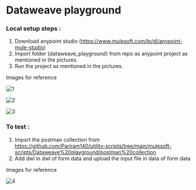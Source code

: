 # Dataweave playground

### Local setup steps : 
1. Download anypoint studio (https://www.mulesoft.com/lp/dl/anypoint-mule-studio)
2. Import folder {dataweave_playground} from repo as anypoint project as mentioned in the pictures.
3. Run the project as mentioned in the pictures.

Images for reference 

![1](https://github.com/Pariram140/utility-scripts/assets/80884996/43ce3ad2-eab0-416c-98e1-efbed9f55cf3)

![2](https://github.com/Pariram140/utility-scripts/assets/80884996/1cdc9e86-f1b8-4b5a-8608-2ab4734179d4)

![3](https://github.com/Pariram140/utility-scripts/assets/80884996/e2b0a7e0-3d2f-4374-897b-b81a9e64ddef)



### To test : 
1. Import the postman collection from https://github.com/Pariram140/utility-scripts/tree/main/mulesoft-scripts/Dataweave%20playground/postman%20collection
2. Add dwl in dwl of form data and upload the input file in data of form data

Images for reference

![4](https://github.com/Pariram140/utility-scripts/assets/80884996/f332309f-ae9a-4b6b-8fee-655a8461ec3d)
